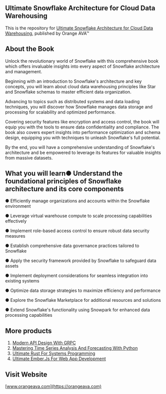 ## Ultimate Snowflake Architecture for Cloud Data Warehousing

This is the repository for [Ultimate Snowflake Architecture for Cloud Data Warehousing](https://orangeava.com/products/ultimate-machine-learning-with-scikit-learn), published by Orange AVA™


## About the Book
Unlock the revolutionary world of Snowflake with this comprehensive book which offers invaluable insights into every aspect of Snowflake architecture and management.

Beginning with an introduction to Snowflake's architecture and key concepts, you will learn about cloud data warehousing principles like Star and Snowflake schemas to master efficient data organization. 

Advancing to topics such as distributed systems and data loading techniques, you will discover how Snowflake manages data storage and processing for scalability and optimized performance. 

Covering security features like encryption and access control, the book will equip you with the tools to ensure data confidentiality and compliance. The book also covers expert insights into performance optimization and schema design, equipping you with techniques to unleash Snowflake's full potential.

By the end, you will have a comprehensive understanding of Snowflake's architecture and be empowered to leverage its features for valuable insights from massive datasets.


## What you will learn●  Understand the foundational principles of Snowflake architecture and its core components
●  Efficiently manage organizations and accounts within the Snowflake environment

●  Leverage virtual warehouse compute to scale processing capabilities effectively

●  Implement role-based access control to ensure robust data security measures

●  Establish comprehensive data governance practices tailored to Snowflake

●  Apply the security framework provided by Snowflake to safeguard data assets

●  Implement deployment considerations for seamless integration into existing systems

●  Optimize data storage strategies to maximize efficiency and performance

●  Explore the Snowflake Marketplace for additional resources and solutions

●  Extend Snowflake's functionality using Snowpark for enhanced data processing capabilities


## More products

1. [Modern API Design With GRPC](https://orangeava.com/products/modern-api-design-with-grpc)
2. [Mastering Time Series Analysis And Forecasting With Python](https://orangeava.com/products/mastering-time-series-analysis-and-forecasting-with-python)
3. [Ultimate Rust For Systems Programming](https://orangeava.com/products/ultimate-rust-for-systems-programming)
4. [Ultimate Ember.Js For Web App Development](https://orangeava.com/products/ultimate-ember-js-for-web-app-development)

## Visit Website 
[www.orangeava.com](https://orangeava.com)
